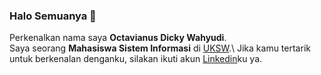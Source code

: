 ### Halo Semuanya 👋

Perkenalkan nama saya **Octavianus Dicky Wahyudi**.\
Saya seorang **Mahasiswa Sistem Informasi** di [UKSW](https://www.uksw.edu/).\ 
Jika kamu tertarik untuk berkenalan denganku, silakan ikuti akun [Linkedin](https://www.linkedin.com/in/octavianusdickywahyudi/)ku ya.

<!--
**octavianusdicky/octavianusdicky** is a ✨ _special_ ✨ repository because its `README.md` (this file) appears on your GitHub profile.

Here are some ideas to get you started:

- 🔭 I’m currently working on ...
- 🌱 I’m currently learning ...
- 👯 I’m looking to collaborate on ...
- 🤔 I’m looking for help with ...
- 💬 Ask me about ...
- 📫 How to reach me: ...
- 😄 Pronouns: ...
- ⚡ Fun fact: ...
-->
